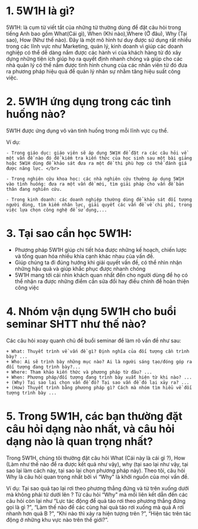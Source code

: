 # 1. 5W1H là gì?
5W1H: là cụm từ viết tắt của những từ thường dùng để đặt câu hỏi trong tiếng Anh bao gồm What(Cái gì), When (Khi nào),Where (Ở đâu), Why (Tại sao), How (Như thế nào). Đây là một mô hình tư duy được sử dụng rất nhiều trong các lĩnh vực như Marketing, quản lý, kinh doanh vì giúp các doanh nghiệp có thể dễ dàng nắm được các hành vi của khách hàng từ đó xây dựng những tiện ích giúp họ ra quyết định nhanh chóng và giúp cho các nhà quản lý có thể nắm được tình hình chung của các nhân viên từ đó đưa ra phương pháp hiệu quả để quản lý nhân sự nhằm tăng hiệu suất công việc.
# 2.  5W1H ứng dụng trong các tình huống nào?
5W1H được ứng dụng vô vàn tình huống trong mỗi lĩnh vực cụ thể. </br>

Ví dụ:

	- Trong giáo dục: giáo viên sẽ áp dụng 5W1H để đặt ra các câu hỏi về một vấn đề nào đó để kiểm tra kiến thức của học sinh sau một bài giảng hoặc 5W1H dùng để khảo sát đưa ra một đề thi phù hợp có thể đánh giá được năng lực. </br>

	- Trong nghiên cứu khoa học: các nhà nghiên cứu thường áp dụng 5W1H vào tình huống: đưa ra một vấn đề mới, tìm giải pháp cho vấn đề bản thân đang nghiên cứu. 
	
    - Trong kinh doanh: các doanh nghiệp thường dùng để khảo sát đối tượng người dùng, tìm kiếm nhân lực, giải quyết các vấn đề về chi phí, trong việc lựa chọn công nghệ để sử dụng,...

# 3. Tại sao cần học 5W1H:

+ Phương pháp 5W1H giúp chi tiết hóa được những kế hoạch, chiến lược và tổng quan hóa nhiều khía cạnh khác nhau của vấn đề.
+ Giúp chúng ta đi đúng hướng khi giải quyết vấn đề, có thể nhìn nhận những hậu quả và giúp khắc phục được nhanh chóng
+ 5W1H mang tới cái nhìn khách quan nhất đến cho người dùng để họ có thể nhận ra được những điểm cần sửa đổi hay điều chỉnh để hoàn thiện công việc


# 4. Nhóm vận dụng 5W1H cho buổi seminar SHTT như thế nào?
Các câu hỏi xoay quanh chủ đề buổi seminar để làm rõ vấn đề như sau:

	+ What: Thuyết trình về vấn đề gì? Định nghĩa của đối tượng cần trình bày? ...
	+ Who: Ai sẽ trình bày những mục nào? Ai là người sáng tạo/đóng góp ra đối tượng đang trình bày?...
	+ Where: Tham khảo kiến thức và phương pháp từ đâu? ...
	+ When: Phương pháp/đối tượng đang trình bày xuất hiện từ khi nào? ...
	+ (Why) Tại sao lại chọn vấn đề đó? Tại sao vấn đề đó lại xảy ra? ...
	+ (How) Thuyết trình bằng phương pháp gì? Cách mà nhóm tìm hiểu về đối tượng trình bày ...


# 5. Trong 5W1H, các bạn thường đặt câu hỏi dạng nào nhất, và câu hỏi dạng nào là quan trọng nhất?

Trong 5W1H, chúng tôi thường đặt câu hỏi What (Cái này là cái gì ?), How (Làm như thế nào để ra được kết quả như vậy), why (tại sao lại như vậy, tại sao lại làm cách này, tại sao lại chọn phương pháp này). Theo tôi, câu hỏi Why là câu hỏi quan trọng nhất bởi vì “Why" là khởi nguồn của mọi vấn đề.  </br>

Ví dụ: Tại sao quả tạo lại rơi theo phương thẳng đứng và từ trên xuống dưới mà không phải từ dưới lên ? Từ câu hỏi “Why" mà mối liên kết dẫn đến các câu hỏi còn lại như “Lực tác động để quả táo rơi theo phương thẳng đứng gọi là gì ?",  “Làm thế nào để các cùng hai quả táo rơi xuống mà quả A rơi nhanh hơn quả B ?",  “Khi nào thì xảy ra hiện tượng trên ?”,  “Hiện tác trên tác động ở những khu vực nào trên thế giới?”. 


